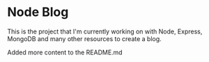 <h1>Node Blog</h1>
<p>

This is the project that I'm currently working on with Node, Express, MongoDB and many other resources to create a blog.

</p>

<p>

Added more content to the README.md

</p>